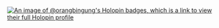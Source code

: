 [![An image of @orangbingung's Holopin badges, which is a link to view their full Holopin profile](https://holopin.me/orangbingung)](https://holopin.io/@orangbingung)
